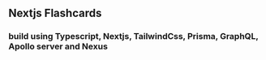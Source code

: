 ## Nextjs Flashcards

### build using Typescript, Nextjs, TailwindCss, Prisma, GraphQL, Apollo server and Nexus
